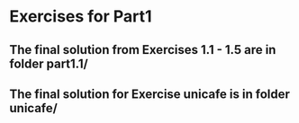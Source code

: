 # Exercises for Part1

## The final solution from Exercises 1.1 - 1.5 are in folder part1.1/

## The final solution for Exercise unicafe is in folder unicafe/

